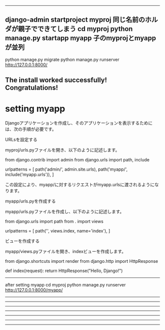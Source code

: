 

---
django-admin startproject myproj
同じ名前のホルダが親子でできてしまう
cd myproj
python manage.py startapp myapp
子のmyprojとmyappが並列
---
python manage.py migrate
python manage.py runserver
http://127.0.0.1:8000/

The install worked successfully! Congratulations!
---

# setting myapp

Djangoアプリケーションを作成し、そのアプリケーションを表示するためには、次の手順が必要です。

URLsを設定する

myproj/urls.pyファイルを開き、以下のように記述します。

from django.contrib import admin
from django.urls import path, include

urlpatterns = [
    path('admin/', admin.site.urls),
    path('myapp/', include('myapp.urls')),
]

この設定により、myapp/に対するリクエストがmyapp.urlsに渡されるようになります。

myapp/urls.pyを作成する

myapp/urls.pyファイルを作成し、以下のように記述します。

from django.urls import path
from . import views

urlpatterns = [
    path('', views.index, name='index'),
]

ビューを作成する

myapp/views.pyファイルを開き、indexビューを作成します。

from django.shortcuts import render
from django.http import HttpResponse

def index(request):
    return HttpResponse("Hello, Django!")

---
after setting myapp
cd myproj
python manage.py runserver
http://127.0.0.1:8000/myapp/



---
---
---
---
---
---
---

